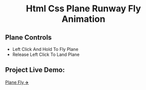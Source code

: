 <h1 align='center'>Html Css Plane Runway Fly Animation</h1>

## Plane Controls 
- Left Click And Hold To Fly Plane
- Release Left Click To Land Plane


## Project Live Demo:
[Plane Fly ✈️](https://html-css-plane-runway-fly-animation.vercel.app/)
